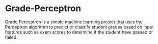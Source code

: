 # Grade-Perceptron
Grade Perceptron is a simple machine learning project that uses the Perceptron algorithm to predict or classify student grades based on input features such as exam scores to determine if the student have passed or failed.
